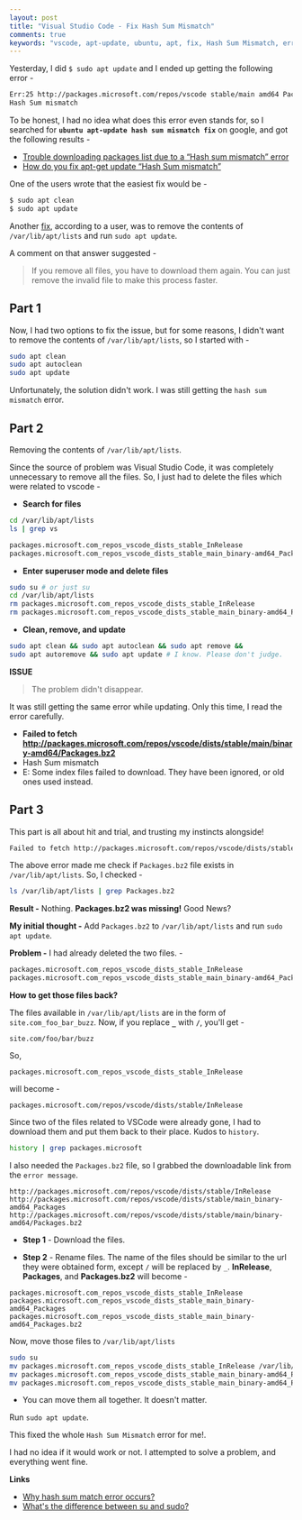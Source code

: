 ```yaml
---
layout: post
title: "Visual Studio Code - Fix Hash Sum Mismatch"
comments: true
keywords: "vscode, apt-update, ubuntu, apt, fix, Hash Sum Mismatch, error, fix"
---
```


Yesterday, I did `$ sudo apt update` and I ended up getting the following error - 

```sh
Err:25 http://packages.microsoft.com/repos/vscode stable/main amd64 Packages
Hash Sum mismatch
```

To be honest, I had no idea what does this error even stands for, so I searched for __`ubuntu apt-update hash sum mismatch fix`__ on google, and got the following results - 

- [Trouble downloading packages list due to a “Hash sum mismatch” error](https://askubuntu.com/questions/41605/trouble-downloading-packages-list-due-to-a-hash-sum-mismatch-error)
- [How do you fix apt-get update “Hash Sum mismatch”](https://unix.stackexchange.com/questions/116641/how-do-you-fix-apt-get-update-hash-sum-mismatch)

One of the users wrote that the easiest fix would be -

```sh
$ sudo apt clean
$ sudo apt update
```

Another [fix](https://askubuntu.com/a/41618/806290), according to a user, was to remove the contents of `/var/lib/apt/lists` and run `sudo apt update`. 

A comment on that answer suggested - 

> If you remove all files, you have to download them again. You can just remove the invalid file to make this process faster.


## __Part 1__

Now, I had two options to fix the issue, but for some reasons, I didn't want to remove the contents of `/var/lib/apt/lists`, so I started with -

```sh
sudo apt clean
sudo apt autoclean
sudo apt update
```

Unfortunately, the solution didn't work. I was still getting the `hash sum mismatch` error. 



## __Part 2__

Removing the contents of `/var/lib/apt/lists`.

Since the source of problem was Visual Studio Code, it was completely unnecessary to remove all the files. So, I just had to delete the files which were related to vscode -

- __Search for files__

```sh
cd /var/lib/apt/lists
ls | grep vs
```
```sh
packages.microsoft.com_repos_vscode_dists_stable_InRelease
packages.microsoft.com_repos_vscode_dists_stable_main_binary-amd64_Packages
```

- __Enter superuser mode and delete files__

```sh
sudo su # or just su
cd /var/lib/apt/lists
rm packages.microsoft.com_repos_vscode_dists_stable_InRelease
rm packages.microsoft.com_repos_vscode_dists_stable_main_binary-amd64_Packages
```

- __Clean, remove, and update__

```sh
sudo apt clean && sudo apt autoclean && sudo apt remove && 
sudo apt autoremove && sudo apt update # I know. Please don't judge.
```

__ISSUE__

> The problem didn't disappear.

It was still getting the same error while updating. Only this time, I read the error carefully.


- __Failed to fetch http://packages.microsoft.com/repos/vscode/dists/stable/main/binary-amd64/Packages.bz2__
- Hash Sum mismatch
- E: Some index files failed to download. They have been ignored, or old ones used instead.


## __Part 3__

This part is all about hit and trial, and trusting my instincts alongside!

```sh
Failed to fetch http://packages.microsoft.com/repos/vscode/dists/stable/main/binary-amd64/Packages.bz2
```

The above error made me check if `Packages.bz2` file exists in `/var/lib/apt/lists`. So, I checked - 

```sh
ls /var/lib/apt/lists | grep Packages.bz2
```

__Result -__ Nothing. __Packages.bz2 was missing!__ Good News?


__My initial thought -__ Add `Packages.bz2` to `/var/lib/apt/lists` and run `sudo apt update`.


__Problem -__ I had already deleted the two files. - 

```sh
packages.microsoft.com_repos_vscode_dists_stable_InRelease
packages.microsoft.com_repos_vscode_dists_stable_main_binary-amd64_Packages
```

__How to get those files back?__

The files available in `/var/lib/apt/lists` are in the form of `site.com_foo_bar_buzz`. Now, if you replace __`_`__ with __`/`__, you'll get - 

```
site.com/foo/bar/buzz
```

So,

```
packages.microsoft.com_repos_vscode_dists_stable_InRelease
```
will become - 
```
packages.microsoft.com/repos/vscode/dists/stable/InRelease
```

Since two of the files related to VSCode were already gone, I had to download them and put them back to their place. Kudos to `history`.

```sh
history | grep packages.microsoft
```

I also needed the `Packages.bz2` file, so I grabbed the downloadable link from the `error message`.

```
http://packages.microsoft.com/repos/vscode/dists/stable/InRelease
http://packages.microsoft.com/repos/vscode/dists/stable/main_binary-amd64_Packages
http://packages.microsoft.com/repos/vscode/dists/stable/main/binary-amd64/Packages.bz2
```

- __Step 1__ - Download the files.

- __Step 2__ - Rename files. The name of the files should be similar to the url they were obtained form, except `/` will be replaced by `_`. __InRelease__, __Packages__, and __Packages.bz2__ will become -

```
packages.microsoft.com_repos_vscode_dists_stable_InRelease
packages.microsoft.com_repos_vscode_dists_stable_main_binary-amd64_Packages
packages.microsoft.com_repos_vscode_dists_stable_main_binary-amd64_Packages.bz2
```

Now, move those files to `/var/lib/apt/lists`

```sh
sudo su
mv packages.microsoft.com_repos_vscode_dists_stable_InRelease /var/lib/apt/lists
mv packages.microsoft.com_repos_vscode_dists_stable_main_binary-amd64_Packages /var/lib/apt/lists
mv packages.microsoft.com_repos_vscode_dists_stable_main_binary-amd64_Packages.bz2 /var/lib/apt/lists
```

- You can move them all together. It doesn't matter.

Run `sudo apt update`.

This fixed the whole `Hash Sum Mismatch` error for me!.

I had no idea if it would work or not. I attempted to solve a problem, and everything went fine.

__Links__

- [Why hash sum match error occurs?](https://unix.stackexchange.com/a/273441/367425)
- [What's the difference between su and sudo?](https://www.howtogeek.com/111479/htg-explains-whats-the-difference-between-sudo-su/)